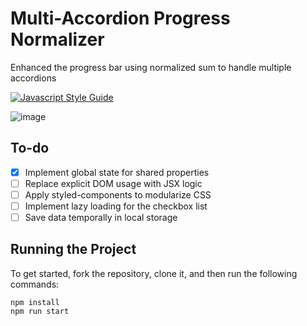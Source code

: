 # Multi-Accordion Progress Normalizer

Enhanced the progress bar using normalized sum to handle multiple accordions

[![Javascript Style Guide](https://badgen.net/badge/eslint/airbnb/ff5a5f?icon=airbnb)](https://github.com/airbnb/javascript)

![image](https://user-images.githubusercontent.com/12193814/159146779-068564b0-44ce-41e1-8996-5ef7845ab30b.png)

## To-do

- [x] Implement global state for shared properties
- [ ] Replace explicit DOM usage with JSX logic
- [ ] Apply styled-components to modularize CSS
- [ ] Implement lazy loading for the checkbox list
- [ ] Save data temporally in local storage

## Running the Project

To get started, fork the repository, clone it, and then run the following commands:

    npm install
    npm run start
